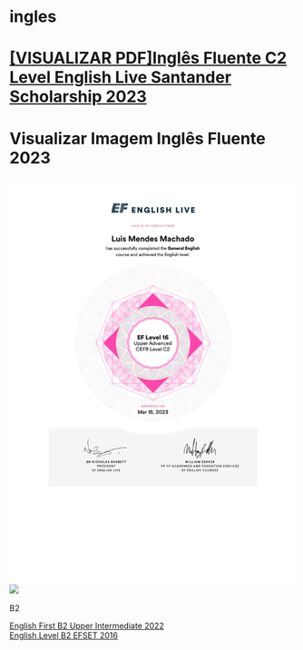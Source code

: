 # ingles

<h1><a href="https://github.com/luismendes070/ingles/blob/main/Certificates.pdf">[VISUALIZAR PDF]Inglês Fluente C2 Level English Live Santander Scholarship 2023 </a>

<h1>Visualizar Imagem Inglês Fluente 2023</h1>
  <img src="fluente.svg">
</h1>

<!-- Imagem Inglês Fluente 2023 -->

<img src="https://github.com/luismendes070/curriculo/blob/gh-pages/Teste%20de%20Ingl%C3%AAs%20Out%202018.PNG">

B2

<a href="https://www.efset.org/cert/9SJZ1J">English First B2 Upper Intermediate 2022</a>    
<a href="https://www.efset.org/cert/gGdEkx">English Level B2 EFSET 2016</a>
